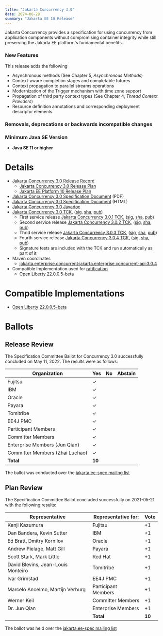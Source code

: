 ```yaml
---
title: "Jakarta Concurrency 3.0"
date: 2024-06-28
summary: "Jakarta EE 10 Release"
---
```

<!-- Please provide a short description of the specification. -->
<!-- Typically this will not change cfrom version to version. -->

Jakarta Concurrency provides a specification for using concurrency from application components without compromising container integrity while still preserving the Jakarta EE platform's fundamental benefits. 

<!-- Please describe the high-level changes made to Jakarta Wombat 1.0. --> 
<!-- The intent is for the first two sections to be an executive summary in the range of 300 to 800 characters. -->
<!-- Links can accompany the executive summary, but cannot substitute for an executive summary. -->

### New Features
This release adds the following
* Asynchronous methods (See Chapter 5, *Asynchronous Methods*)
* Context-aware completion stages and completable futures
* Context propagation to parallel streams operations
* Modernization of the Trigger mechanism with time zone support
* Propagation of third party context types (See Chapter 4, *Thread Context Providers*)
* Resource definition annotations and corresponding deployment descriptor elements
###  Removals, deprecations or backwards incompatible changes

### Minimum Java SE Version
* **Java SE 11 or higher**

# Details

* [Jakarta Concurrency 3.0 Release Record](https://projects.eclipse.org/projects/ee4j.cu/releases/3.0.0)
  * [Jakarta Concurrency 3.0 Release Plan](https://projects.eclipse.org/projects/ee4j.cu/releases/3.0/plan)
  * [Jakarta EE Platform 10 Release Plan](https://jakartaee.github.io/platform/jakartaee10/JakartaEE10ReleasePlan)
* [Jakarta Concurrency 3.0 Specification Document](./jakarta-concurrency-spec-3.0.pdf) (PDF)
* [Jakarta Concurrency 3.0 Specification Document](./jakarta-concurrency-spec-3.0.html) (HTML)
* [Jakarta Concurrency 3.0 Javadoc](./apidocs)
* [Jakarta Concurrency 3.0 TCK](https://download.eclipse.org/jakartaee/concurrency/3.0/concurrency-tck-3.0.0.zip), ([sig](https://download.eclipse.org/jakartaee/concurrency/3.0/concurrency-tck-3.0.0.zip.sig), [sha](https://download.eclipse.org/jakartaee/concurrency/3.0/concurrency-tck-3.0.0.zip.sha256), [pub](https://raw.githubusercontent.com/jakartaee/specification-committee/master/jakartaee-spec-committee.pub))
   * First service release [Jakarta Concurrency 3.0.1 TCK](https://download.eclipse.org/jakartaee/concurrency/3.0/concurrency-tck-3.0.1.zip), ([sig](https://download.eclipse.org/jakartaee/concurrency/3.0/concurrency-tck-3.0.1.zip.sig), [sha](https://download.eclipse.org/jakartaee/concurrency/3.0/concurrency-tck-3.0.1.zip.sha256), [pub](https://raw.githubusercontent.com/jakartaee/specification-committee/master/jakartaee-spec-committee.pub))
   * Second service release [Jakarta Concurrency 3.0.2 TCK](https://download.eclipse.org/jakartaee/concurrency/3.0/concurrency-tck-3.0.2.zip), ([sig](https://download.eclipse.org/jakartaee/concurrency/3.0/concurrency-tck-3.0.2.zip.sig), [sha](https://download.eclipse.org/jakartaee/concurrency/3.0/concurrency-tck-3.0.2.zip.sha256), [pub](https://raw.githubusercontent.com/jakartaee/specification-committee/master/jakartaee-spec-committee.pub))
   * Thrid service release [Jakarta Concurrency 3.0.3 TCK](https://download.eclipse.org/jakartaee/concurrency/3.0/concurrency-tck-3.0.3.zip), ([sig](https://download.eclipse.org/jakartaee/concurrency/3.0/concurrency-tck-3.0.3.zip.sig), [sha](https://download.eclipse.org/jakartaee/concurrency/3.0/concurrency-tck-3.0.3.zip.sha256), [pub](https://raw.githubusercontent.com/jakartaee/specification-committee/master/jakartaee-spec-committee.pub))
   * Fourth service release [Jakarta Concurrency 3.0.4 TCK](https://download.eclipse.org/jakartaee/concurrency/3.0/concurrency-tck-3.0.4.zip), ([sig](https://download.eclipse.org/jakartaee/concurrency/3.0/concurrency-tck-3.0.4.zip.sig), [sha](https://download.eclipse.org/jakartaee/concurrency/3.0/concurrency-tck-3.0.4.zip.sha256), [pub](https://raw.githubusercontent.com/jakartaee/specification-committee/master/jakartaee-spec-committee.pub))
  * Signature tests are included with the TCK and run automatically as part of it
* Maven coordinates
  * [jakarta.enterprise.concurrent:jakarta.enterprise.concurrent-api:3.0.4](https://search.maven.org/artifact/jakarta.enterprise.concurrent/jakarta.enterprise.concurrent-api/3.0.4/jar)
* Compatible Implementation used for [ratification](https://www.eclipse.org/projects/efsp/?version=1.2#efsp-ratification)
    * [Open Liberty 22.0.0.5-beta](https://public.dhe.ibm.com/ibmdl/export/pub/software/openliberty/runtime/beta/22.0.0.5-beta/openliberty-22.0.0.5-beta.zip)

# Compatible Implementations

* [Open Liberty 22.0.0.5-beta](https://public.dhe.ibm.com/ibmdl/export/pub/software/openliberty/runtime/beta/22.0.0.5-beta/openliberty-22.0.0.5-beta.zip)

# Ballots

## Release Review

The Specification Committee Ballot for Concurrency 3.0 successfully concluded on May 11, 2022. The results were as follows:

|Organization                       |  Yes    | No      | Abstain  |
|-----------------------------------|---------|---------|----------|
|Fujitsu                            | &check; |         |          |
|IBM                                | &check; |         |          |
|Oracle                             | &check; |         |          |
|Payara                             | &check; |         |          |
|Tomitribe                          | &check; |         |          |
|EE4J PMC                           | &check; |         |          |
|Participant Members                | &check; |         |          |
|Committer Members                  | &check; |         |          |
|Enterprise Members (Jun Qian)      | &check; |         |          |
|Committer Members (Zhai Luchao)    | &check; |         |          |
|**Total**                          | **10**  |         |          |

The ballot was conducted over the [jakarta.ee-spec mailing list](https://www.eclipse.org/lists/jakarta.ee-spec/msg02441.html)

## Plan Review

The Specification Committee Ballot concluded successfully on 2021-05-21 with the following results:

| Representative                                 | Representative for: | Vote |
|------------------------------------------------|---------------------|------|
| Kenji Kazumura                                 | Fujitsu             |  +1  |
| Dan Bandera, Kevin Sutter                      | IBM                 |  +1  |
| Ed Bratt, Dmitry Kornilov                      | Oracle              |  +1  |
| Andrew Pielage, Matt Gill                      | Payara              |  +1  |
| Scott Stark, Mark Little                       | Red Hat             |  +1  |
| David Blevins, Jean-Louis Monteiro             | Tomitribe           |  +1  |
| Ivar Grimstad                                  | EE4J PMC            |  +1  |
| Marcelo Ancelmo, Martijn Verburg               | Participant Members |  +1  |
| Werner Keil                                    | Committer Members   |  +1  |
| Dr. Jun Qian                                   | Enterprise Members  |  +1  |
|                                                | **Total**           |**10**|

The ballot was held over the [jakarta.ee-spec mailing list](https://www.eclipse.org/lists/jakarta.ee-spec/msg01701.html)
